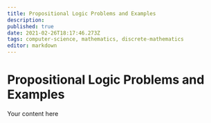 ```yaml
---
title: Propositional Logic Problems and Examples
description: 
published: true
date: 2021-02-26T18:17:46.273Z
tags: computer-science, mathematics, discrete-mathematics
editor: markdown
---
```


# Propositional Logic Problems and Examples
Your content here